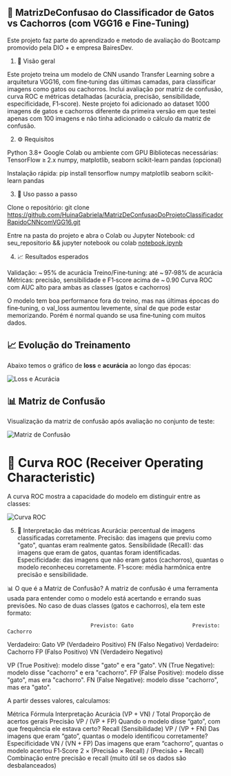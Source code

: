 ## 🐾 MatrizDeConfusao do Classificador de Gatos vs Cachorros (com VGG16 e Fine‑Tuning)

Este projeto faz parte do aprendizado e metodo de avaliação do Bootcamp promovido pela DIO + e empresa
BairesDev.

1. 🧾 Visão geral

Este projeto treina um modelo de CNN usando Transfer Learning sobre a arquitetura VGG16, com fine‑tuning das últimas camadas, para classificar imagens como gatos ou cachorros. Inclui avaliação por matriz de confusão, curva ROC e métricas detalhadas (acurácia, precisão, sensibilidade, especificidade, F1‑score). Neste projeto foi adicionado ao dataset 1000 imagens de gatos e cachorros diferente da primeira versão em que testei apenas com 100 imagens e não tinha adicionado o cálculo da matriz de confusão.

2. ⚙️ Requisitos

Python 3.8+
Google Colab ou ambiente com GPU
Bibliotecas necessárias:
TensorFlow ≥ 2.x
numpy, matplotlib, seaborn
scikit-learn
pandas (opcional)

Instalação rápida:
pip install tensorflow numpy matplotlib seaborn scikit-learn pandas

3. 🚀 Uso passo a passo

Clone o repositório:
git clone https://github.com/HuinaGabriela/MatrizDeConfusaoDoProjetoClassificadorRapidoCNNcomVGG16.git

Entre na pasta do projeto e abra o Colab ou Jupyter Notebook:
cd seu_repositorio && jupyter notebook
ou
colab [notebook.ipynb](https://colab.research.google.com/drive/1-Ah0gGmJ2lUB7qcdyvtgkhgcoVY9Ylvi?authuser=0#scrollTo=8k6j3DqJ5TCu)

4. 📈 Resultados esperados

Validação: ~ 95% de acurácia
Treino/Fine‑tuning: até ~ 97‑98% de acurácia
Métricas: precisão, sensibilidade e F1‑score acima de ~ 0.90
Curva ROC com AUC alto para ambas as classes (gatos e cachorros)

O modelo tem boa performance fora do treino, mas nas últimas épocas do fine‑tuning,
o val_loss aumentou levemente, sinal de que pode estar memorizando.
Porém é normal quando se usa fine‑tuning com muitos dados.

## 📈 Evolução do Treinamento

Abaixo temos o gráfico de **loss** e **acurácia** ao longo das épocas:

![Loss e Acurácia](imgs/loss_accuracy.png)


## 📊 Matriz de Confusão

Visualização da matriz de confusão após avaliação no conjunto de teste:

![Matriz de Confusão](imgs/confusion_matrix.png)


# 🧠 Curva ROC (Receiver Operating Characteristic)

A curva ROC mostra a capacidade do modelo em distinguir entre as classes:

![Curva ROC](imgs/roc_curve.png)


5. 🧠 Interpretação das métricas
Acurácia: percentual de imagens classificadas corretamente.
Precisão: das imagens que previu como "gato", quantas eram realmente gatos.
Sensibilidade (Recall): das imagens que eram de gatos, quantas foram identificadas.
Especificidade: das imagens que não eram gatos (cachorros), quantas o modelo reconheceu corretamente.
F1‑score: média harmônica entre precisão e sensibilidade.

📊 O que é a Matriz de Confusão?
A matriz de confusão é uma ferramenta usada para entender como o modelo está acertando e errando suas previsões. No caso de duas classes (gatos e cachorros), ela tem este formato:

                               Previsto: Gato	                Previsto: Cachorro

Verdadeiro: Gato	             VP (Verdadeiro Positivo)	      FN (Falso Negativo)
Verdadeiro: Cachorro	         FP (Falso Positivo)	          VN (Verdadeiro Negativo)


VP (True Positive): modelo disse "gato" e era "gato".
VN (True Negative): modelo disse "cachorro" e era "cachorro".
FP (False Positive): modelo disse "gato", mas era "cachorro".
FN (False Negative): modelo disse "cachorro", mas era "gato".

A partir desses valores, calculamos:

Métrica	Fórmula	Interpretação
Acurácia	(VP + VN) / Total	Proporção de acertos gerais
Precisão	VP / (VP + FP)	Quando o modelo disse “gato”, com que frequência ele estava certo?
Recall (Sensibilidade)	VP / (VP + FN)	Das imagens que eram “gato”, quantas o modelo identificou corretamente?
Especificidade	VN / (VN + FP)	Das imagens que eram “cachorro”, quantas o modelo acertou
F1‑Score	2 × (Precisão × Recall) / (Precisão + Recall)	Combinação entre precisão e recall (muito útil se os dados são desbalanceados)




